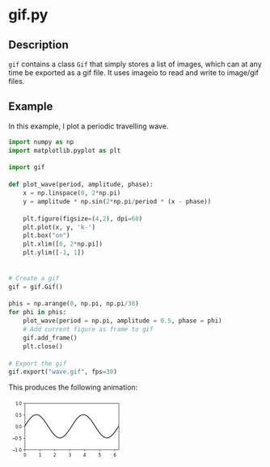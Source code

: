 # gif.py

## Description

`gif` contains a class `Gif` that simply stores a list of images, which can at any time be exported as a gif file. It uses imageio to read and write to image/gif files.

## Example

In this example, I plot a periodic travelling wave.

```python
import numpy as np
import matplotlib.pyplot as plt

import gif

def plot_wave(period, amplitude, phase):
    x = np.linspace(0, 2*np.pi)
    y = amplitude * np.sin(2*np.pi/period * (x - phase))

    plt.figure(figsize=(4,2), dpi=60)
    plt.plot(x, y, 'k-')
    plt.box("on")
    plt.xlim([0, 2*np.pi])
    plt.ylim([-1, 1])


# Create a gif
gif = gif.Gif()

phis = np.arange(0, np.pi, np.pi/30)
for phi in phis:
    plot_wave(period = np.pi, amplitude = 0.5, phase = phi)
    # Add current figure as frame to gif
    gif.add_frame()
    plt.close()

# Export the gif
gif.export("wave.gif", fps=30)

```

This produces the following animation:

![wave.gif](wave.gif)
